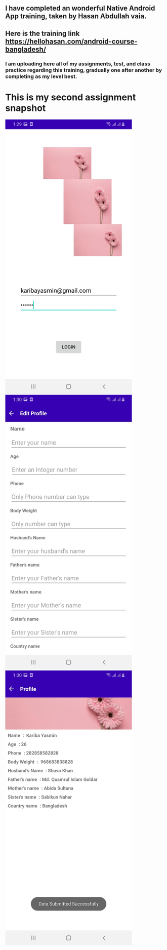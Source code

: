 ## I have completed an wonderful Native Android App training, taken by Hasan Abdullah vaia.
## Here is the training link https://hellohasan.com/android-course-bangladesh/
### I am uploading here all of my assignments, test, and class practice regarding this training, gradually one after another by completing as my level best.

# This is my second assignment snapshot
<p float="left">
  <img src="assets/LoginPage.jpeg" width="400" />
  <img src="assets/EditProfilePage.jpeg" width="400" /> 
  <img src="assets/ProfilePage.jpeg" width="400" />
</p>



